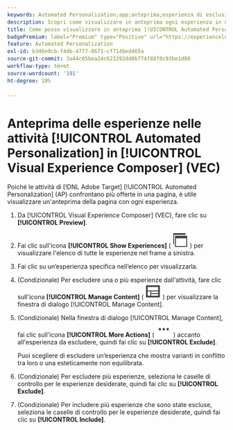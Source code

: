 ```yaml
---
keywords: Automated Personalization;app;anteprima;esperienza di esclusione;app;preview;exclude experience
description: Scopri come visualizzare in anteprima ogni esperienza in un'attività di [!UICONTROL Automated Personalization] (AP) utilizzando [!UICONTROL Visual Experience Composer] (VEC).
title: Come posso visualizzare in anteprima [!UICONTROL Automated Personalization] esperienze nel Compositore esperienza visivo?
badgePremium: label="Premium" type="Positive" url="https://experienceleague.adobe.com/docs/target/using/introduction/intro.html?lang=it#premium newtab=true" tooltip="Scopri cosa è incluso in Target Premium."
feature: Automated Personalization
exl-id: b346e9cb-f4db-4777-8671-cf714bed465a
source-git-commit: 3a44c05bea24c622292dd0b774f88f0c93be1d88
workflow-type: tm+mt
source-wordcount: '191'
ht-degree: 10%

---
```


# Anteprima delle esperienze nelle attività [!UICONTROL Automated Personalization] in [!UICONTROL Visual Experience Composer] (VEC)

Poiché le attività di [!DNL Adobe Target] [!UICONTROL Automated Personalization] (AP) confrontano più offerte in una pagina, è utile visualizzare un&#39;anteprima della pagina con ogni esperienza.

1. Da [!UICONTROL Visual Experience Composer] (VEC), fare clic su **[!UICONTROL Preview]**.

1. Fai clic sull&#39;icona **[!UICONTROL Show Experiences]** ( ![icona Mostra esperienze](/help/main/assets/icons/WebPages.svg) ) per visualizzare l&#39;elenco di tutte le esperienze nel frame a sinistra.

1. Fai clic su un’esperienza specifica nell’elenco per visualizzarla.

1. (Condizionale) Per escludere una o più esperienze dall&#39;attività, fare clic sull&#39;icona **[!UICONTROL Manage Content]** ( ![icona Gestisci contenuto](/help/main/assets/icons/Experience.svg) ) per visualizzare la finestra di dialogo [!UICONTROL Manage Content].

1. (Condizionale) Nella finestra di dialogo [!UICONTROL Manage Content], fai clic sull&#39;icona **[!UICONTROL More Actions]** ( ![Icona Altre azioni](/help/main/assets/icons/MoreSmallList.svg) ) accanto all&#39;esperienza da escludere, quindi fai clic su **[!UICONTROL Exclude]**.

   Puoi scegliere di escludere un’esperienza che mostra varianti in conflitto tra loro o una esteticamente non equilibrata.

1. (Condizionale) Per escludere più esperienze, seleziona le caselle di controllo per le esperienze desiderate, quindi fai clic su **[!UICONTROL Exclude]**.

1. (Condizionale) Per includere più esperienze che sono state escluse, seleziona le caselle di controllo per le esperienze desiderate, quindi fai clic su **[!UICONTROL Include]**.
